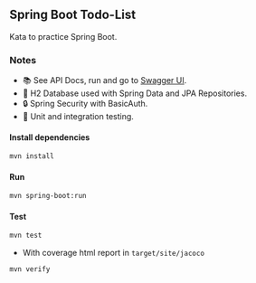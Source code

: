 ## Spring Boot Todo-List
Kata to practice Spring Boot.

### Notes
* 📚 See API Docs, run and go to  [Swagger UI](http://localhost:8080/swagger-ui/index.html?configUrl=/api-docs/swagger-config).
* 📀 H2 Database used with Spring Data and JPA Repositories.
* 🔒 Spring Security with BasicAuth.
* 🧪 Unit and integration testing.
#### Install dependencies
```bash
mvn install
```

#### Run
```bash 
mvn spring-boot:run
```

#### Test
```bash
mvn test
```
- With coverage html report in `target/site/jacoco`
```bash
mvn verify
```

